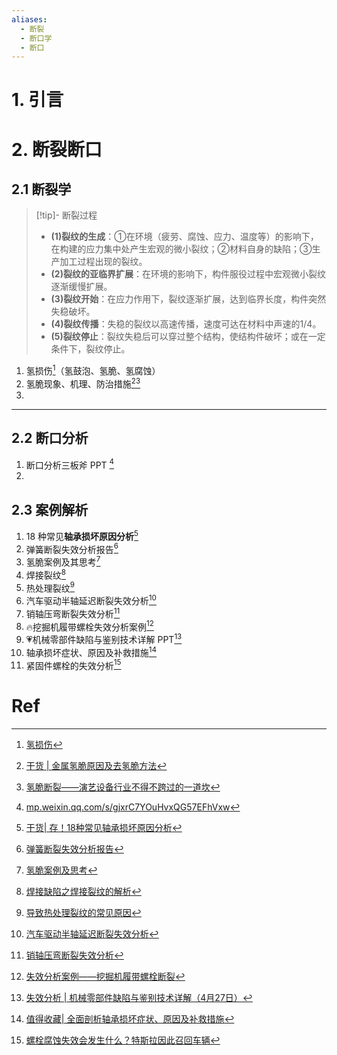 ```yaml
---
aliases:
  - 断裂
  - 断口学
  - 断口
---
```

# 1. 引言 

# 2. 断裂断口 
## 2.1 断裂学 
> [!tip]- 断裂过程
> - **(1)裂纹的生成**：①在环境（疲劳、腐蚀、应力、温度等）的影响下，在构建的应力集中处产生宏观的微小裂纹；②材料自身的缺陷；③生产加工过程出现的裂纹。
> - **(2)裂纹的亚临界扩展**：在环境的影响下，构件服役过程中宏观微小裂纹逐渐缓慢扩展。
> - **(3)裂纹开始**：在应力作用下，裂纹逐渐扩展，达到临界长度，构件突然失稳破坏。
> - **(4)裂纹传播**：失稳的裂纹以高速传播，速度可达在材料中声速的1/4。
> - **(5)裂纹停止**：裂纹失稳后可以穿过整个结构，使结构件破坏；或在一定条件下，裂纹停止。

1. 氢损伤[^1]（氢鼓泡、氢脆、氢腐蚀）
2. 氢脆现象、机理、防治措施[^2][^3]
3. 

----
## 2.2 断口分析 
1. 断口分析三板斧 PPT [^4]
2. 



## 2.3 案例解析 
1. 18 种常见**轴承损坏原因分析**[^5]
2. 弹簧断裂失效分析报告[^6]
3. 氢脆案例及其思考[^7]
4. 焊接裂纹[^8]
5. 热处理裂纹[^9]
6. 汽车驱动半轴延迟断裂失效分析[^10]
7. 销轴压弯断裂失效分析[^11]
8. 🔥挖掘机履带螺栓失效分析案例[^12]
9. 💗机械零部件缺陷与鉴别技术详解 PPT[^13]
10. 轴承损坏症状、原因及补救措施[^14]
11. 紧固件螺栓的失效分析[^15]
# Ref 

[^1]: [氢损伤](https://mp.weixin.qq.com/s/tu37W_2oStkDXlQyqgfONg)
[^2]: [干货 | 金属氢脆原因及去氢脆方法](https://mp.weixin.qq.com/s/d7WeDkSaxW9HCbbOeC8Jug)

[^3]: [氢脆断裂——演艺设备行业不得不跨过的一道坎](https://mp.weixin.qq.com/s/raxgR7md2ZW7t5p_CfTR4A)
[^4]: [mp.weixin.qq.com/s/gjxrC7YOuHvxQG57EFhVxw](https://mp.weixin.qq.com/s/gjxrC7YOuHvxQG57EFhVxw)

[^5]: [干货| 存！18种常见轴承损坏原因分析](https://mp.weixin.qq.com/s/5qCCZTnHh4sk8comD0U7ig)
[^6]: [弹簧断裂失效分析报告](https://mp.weixin.qq.com/s/vIoafAzOw7SKr9AsuMT7jw)
[^7]: [氢脆案例及思考](https://mp.weixin.qq.com/s/DJzkZKMVuaq1j4eyb3Wlhw)
[^8]: [焊接缺陷之焊接裂纹的解析](https://mp.weixin.qq.com/s/m7hq_XHeoHqnr7kGZE-k9A)
[^9]: [导致热处理裂纹的常见原因](https://mp.weixin.qq.com/s/W1RTj2VuyzG4L2oSKvy6RQ)
[^10]: [汽车驱动半轴延迟断裂失效分析](https://mp.weixin.qq.com/s/GePzAwltTKJnf7XKa1NnIg)
[^11]: [销轴压弯断裂失效分析](https://mp.weixin.qq.com/s/HFffIJWFDQU0SSgU_5MUbA)
[^12]: [失效分析案例——挖掘机履带螺栓断裂](https://mp.weixin.qq.com/s/KkgKebsosnARWeWLdRWGoA)

[^13]: [失效分析 | 机械零部件缺陷与鉴别技术详解（4月27日）](https://mp.weixin.qq.com/s/hE3TQ9tkWXcj8xa8BZJmSg)
[^14]: [值得收藏| 全面剖析轴承损坏症状、原因及补救措施](https://mp.weixin.qq.com/s/62ANa-AUZttj019s-BItog)
[^15]: [螺栓腐蚀失效会发生什么？特斯拉因此召回车辆](https://mp.weixin.qq.com/s/RdvaqjG9NYREo8lkugC6gg)

